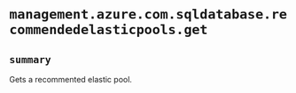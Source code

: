 # `management.azure.com.sqldatabase.recommendedelasticpools.get`

## `summary`
Gets a recommented elastic pool.


